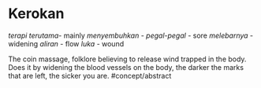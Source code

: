 # Kerokan
*terapi*
*terutama*- mainly
*menyembuhkan* - 
*pegal-pegal* - sore
*melebarnya* - widening
*aliran* - flow
*luka* - wound

The coin massage, folklore believing to release wind trapped in the body. Does it by widening the blood vessels on the body, the darker the marks that are left, the sicker you are.
#concept/abstract 